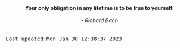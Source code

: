 
<div align="center"><b><span>Your only obligation in any lifetime is to be true to yourself.</span></b><br><br><i> - Richard Bach</i></div>
<br><br><kbd>Last updated:Mon Jan 30 12:38:37 2023</kbd>